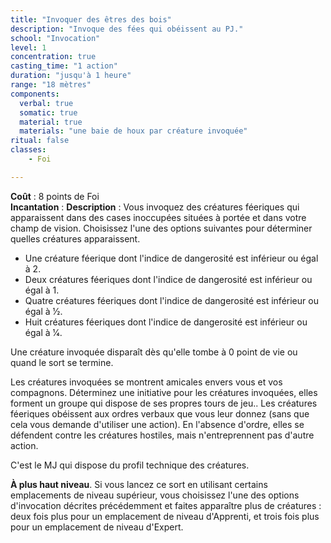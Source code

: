 ```yaml
---
title: "Invoquer des êtres des bois"
description: "Invoque des fées qui obéissent au PJ."
school: "Invocation"
level: 1
concentration: true
casting_time: "1 action"
duration: "jusqu'à 1 heure"
range: "18 mètres"
components:
  verbal: true
  somatic: true
  material: true
  materials: "une baie de houx par créature invoquée"
ritual: false
classes:
    - Foi

---
```

**Coût** : 8 points de Foi  
**Incantation** : 
**Description** : Vous invoquez des créatures féeriques qui apparaissent dans des cases inoccupées situées à portée et dans votre champ de vision. Choisissez l'une des options suivantes pour déterminer quelles créatures apparaissent.
* Une créature féerique dont l'indice de dangerosité est inférieur ou égal à 2.
* Deux créatures féeriques dont l'indice de dangerosité est inférieur ou égal à 1.
* Quatre créatures féeriques dont l'indice de dangerosité est inférieur ou égal à 1⁄2.
* Huit créatures féeriques dont l'indice de dangerosité est inférieur ou égal à 1⁄4.

Une créature invoquée disparaît dès qu'elle tombe à 0 point de vie ou quand le sort se termine.

Les créatures invoquées se montrent amicales envers vous et vos compagnons. Déterminez une initiative pour les créatures invoquées, elles forment un groupe qui dispose de ses propres tours de jeu.. Les créatures féeriques obéissent aux ordres verbaux que vous leur donnez (sans que cela vous demande d'utiliser une action). En l'absence d'ordre, elles se défendent contre les créatures hostiles, mais n'entreprennent pas d'autre action.

C'est le MJ qui dispose du profil technique des créatures.

**À plus haut niveau**. Si vous lancez ce sort en utilisant certains emplacements de niveau supérieur, vous choisissez l'une des options d'invocation décrites précédemment et faites apparaître plus de créatures : deux fois plus pour un emplacement de niveau d'Apprenti, et trois fois plus pour un emplacement de niveau d'Expert.
